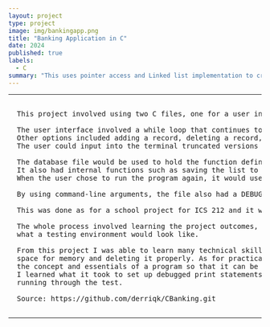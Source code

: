 ```yaml
---
layout: project
type: project
image: img/bankingapp.png
title: "Banking Application in C"
date: 2024
published: true
labels:
  - C
summary: "This uses pointer access and Linked list implementation to create a sorted list of records. The user can choose operations in a Menu to communicate with the database"
---
```


<hr>

<pre>
  
  This project involved using two C files, one for a user interface and another for the database. 
  
  The user interface involved a while loop that continues to run until the user chooses the quit option. 
  Other options included adding a record, deleting a record, printing a specific record, or printing all the records in the linked list. 
  The user could input into the terminal truncated versions of the menu options and the program would still recognize it. 
  
  The database file would be used to hold the function definitions for the menu opterations as well as initialize the head of the list. 
  It also had internal functions such as saving the list to a txt file, before deallocating all used memory when the user chose to quit. 
  When the user chose to run the program again, it would use the txt file to obtain all the details and continue smoothly.
  
  By using command-line arguments, the file also had a DEBUG option that would print extra information to ensure the program ran.
  
  This was done as for a school project for ICS 212 and it was to be done by yourself. 
  
  The whole process involved learning the project outcomes, learning the steps behind pseudocode, implenting pseudocode, and getting a gist for 
  what a testing environment would look like. 

  From this project I was able to learn many technical skills such as the fundamentals of pointers for C, the process behind allocating
  space for memory and deleting it properly. As for practical skills, I learned the importance of pseudocode and that good pseudocode captures 
  the concept and essentials of a program so that it can be implemented in any language. Another practical skill were debugging and testing. 
  I learned what it took to set up debugged print statements as well as a testing plan with expected outcomes versus actual outcomes when 
  running through the test. 

  Source: https://github.com/derriqk/CBanking.git
  
</pre>

<hr>
